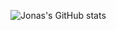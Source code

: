 ![Jonas's GitHub stats](https://github-readme-stats.vercel.app/api?username=JonasThierbach&show_icons=true&hide_border=true&title_color=56a2f9&text_color=b3bac2&bg_color=161b22&icon_color=26a641)
